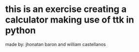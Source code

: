 # this is an exercise creating a calculator making use of ttk in python
made by: jhonatan baron and william castellanos
